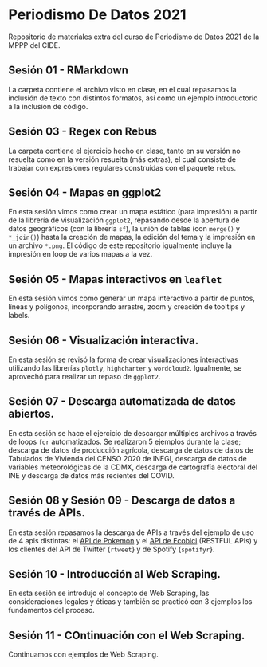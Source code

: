 # Periodismo De Datos 2021

Repositorio de materiales extra del curso de Periodismo de Datos 2021 de la MPPP del CIDE.

## Sesión 01 - RMarkdown

La carpeta contiene el archivo visto en clase, en el cual repasamos la inclusión de texto con distintos formatos, así como un ejemplo introductorio a la inclusión de código. 

## Sesión 03 - Regex con Rebus

La carpeta contiene el ejercicio hecho en clase, tanto en su versión no resuelta como en la versión resuelta (más extras), el cual consiste de trabajar con expresiones regulares construidas con el paquete `rebus`.

## Sesión 04 - Mapas en ggplot2

En esta sesión vimos como crear un mapa estático (para impresión) a partir de la librería de visualización `ggplot2`, repasando desde la apertura de datos geográficos (con la librería `sf`), la unión de tablas (con `merge()` y `*_join()`) hasta la creación de mapas, la edición del tema y la impresión en un archivo `*.png`. El código de este repositorio igualmente incluye la impresión en loop de varios mapas a la vez. 

## Sesión 05 - Mapas interactivos en `leaflet`

En esta sesión vimos como generar un mapa interactivo a partir de puntos, líneas y polígonos, incorporando arrastre, zoom y creación de tooltips y labels.

## Sesión 06 - Visualización interactiva. 

En esta sesión se revisó la forma de crear visualizaciones interactivas utilizando las librerías `plotly`, `highcharter` y `wordcloud2`. Igualmente, se aprovechó para realizar un repaso de `ggplot2`.

## Sesión 07 - Descarga automatizada de datos abiertos. 

En esta sesión se hace el ejercicio de descargar múltiples archivos a través de loops `for` automatizados. Se realizaron 5 ejemplos durante la clase; descarga de datos de producción agrícola, descarga de datos de datos de Tabulados de Vivienda del CENSO 2020 de INEGI, descarga de datos de variables meteorológicas de la CDMX, descarga de cartografía electoral del INE y descarga de datos más recientes del COVID. 

## Sesión 08 y Sesión 09 - Descarga de datos a través de APIs.

En esta sesión repasamos la descarga de APIs a través del ejemplo de uso de 4 apis distintas: el [API de Pokemon](https://pokeapi.co) y el [API de Ecobici](https://www.ecobici.cdmx.gob.mx/es/informacion-del-servicio/open-data) (RESTFUL APIs) y los clientes del API de Twitter {`rtweet`} y de Spotify {`spotifyr`}. 

## Sesión 10 - Introducción al Web Scraping. 

En esta sesión se introdujo el concepto de Web Scraping, las consideraciones legales y éticas y también se practicó con 3 ejemplos los fundamentos del proceso.  

## Sesión 11 - COntinuación con el Web Scraping. 

Continuamos con ejemplos de Web Scraping. 



